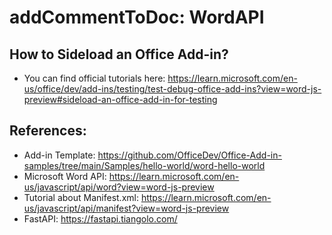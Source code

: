 # addCommentToDoc: WordAPI

## How to Sideload an Office Add-in?
* You can find official tutorials here: https://learn.microsoft.com/en-us/office/dev/add-ins/testing/test-debug-office-add-ins?view=word-js-preview#sideload-an-office-add-in-for-testing

## References:
* Add-in Template: https://github.com/OfficeDev/Office-Add-in-samples/tree/main/Samples/hello-world/word-hello-world
* Microsoft Word API: https://learn.microsoft.com/en-us/javascript/api/word?view=word-js-preview
* Tutorial about Manifest.xml: https://learn.microsoft.com/en-us/javascript/api/manifest?view=word-js-preview
* FastAPI: https://fastapi.tiangolo.com/
